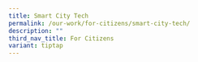 ```yaml
---
title: Smart City Tech
permalink: /our-work/for-citizens/smart-city-tech/
description: ""
third_nav_title: For Citizens
variant: tiptap
---
```

